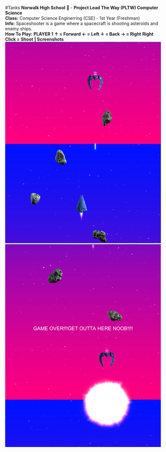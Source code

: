 #Tanks
<b>Norwalk High School</b> :school: - <b>Project Lead The Way (PLTW) Computer Science</b><br>
<b>Class:</b> Computer Science Enginerring (CSE) - 1st Year (Freshman)<br>
<b>Info:</b> Spaceshooter is a game where a spacecraft is shooting asteroids and enemy ships.<br>
<b>How To Play:</b>
<b>PLAYER 1</b>
<b> ↑ = Forward</b>
<b> ← = Left</b>
<b> ↓ = Back</b>
<b> → = Right</b>
<b> Right Click = Shoot</b>
<b>    |      </b>
<b>Screenshots</b>
![Alt text](https://github.com/JackTheBOSSYT/SpaceShooter/blob/master/screenshot/spaceshooter1.PNG "The Tanks Can Shoot Bullets")
<br>
![Alt text](https://github.com/JackTheBOSSYT/SpaceShooter/blob/master/screenshot/spaceshooter2.PNG "The Tanks Can Shoot Bullets")
<br>


